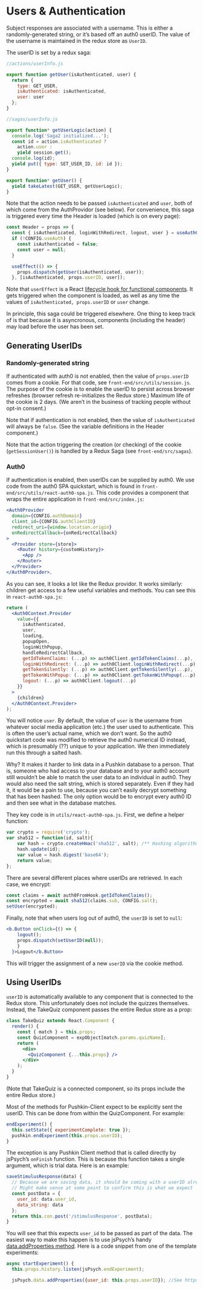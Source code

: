 # Users & Authentication

Subject responses are associated with a username. This is either a randomly-generated string, or it’s based off an auth0 userID. The value of the username is maintained in the redux store as `UserID`.

The userID is set by a redux saga:

```javascript
//actions/userInfo.js

export function getUser(isAuthenticated, user) {
  return {
    type: GET_USER,
    isAuthenticated: isAuthenticated,
    user: user
  };
}

//sagas/userInfo.js

export function* getUserLogic(action) {
  console.log('Saga2 initialized...');
  const id = action.isAuthenticated ?
    action.user :
    yield session.get();
  console.log(id);
  yield put({ type: SET_USER_ID, id: id });
}

export function* getUser() {
  yield takeLatest(GET_USER, getUserLogic);
}
```

Note that the action needs to be passed `isAuthenticated` and `user`, both of which come from the AuthProvidor \(see below\). For convenience, this saga is triggered every time the Header is loaded \(which is on every page\):

```javascript
const Header = props => {
  const { isAuthenticated, loginWithRedirect, logout, user } = useAuth0();
  if (!CONFIG.useAuth) {
    const isAuthenticated = false;
    const user = null;
  }

  useEffect(() => {
    props.dispatch(getUser(isAuthenticated, user));
  }, [isAuthenticated, props.userID, user]);
```

Note that `userEffect` is a React [lifecycle hook for functional components](https://itnext.io/add-state-and-lifecycle-methods-to-function-components-with-react-hooks-8e2bdc44d43d). It gets triggered when the component is loaded, as well as any time the values of `isAuthenticated, props.userID` or `user` change.

In principle, this saga could be triggered elsewhere. One thing to keep track of is that because it is asyncronous, components \(including the header\) may load before the user has been set.

## Generating UserIDs

### Randomly-generated string

If authenticated with auth0 is not enabled, then the value of `props.userID` comes from a cookie. For that code, see `front-end/src/utils/session.js`. The purpose of the cookie is to enable the userID to persist across browser refreshes \(browser refresh re-initializes the Redux store.\) Maximum life of the cookie is 2 days. \(We aren’t in the business of tracking people without opt-in consent.\)

Note that if authentication is not enabled, then the value of `isAuthenticated` will always be `false`. \(See the variable definitions in the Header component.\)

Note that the action triggering the creation \(or checking\) of the cookie \(`getSessionUser()`\) is handled by a Redux Saga \(see `front-end/src/sagas`\).

### Auth0

If authentication is enabled, then userIDs can be supplied by auth0. We use code from the auth0 SPA quickstart, which is found in `front-end/src/utils/react-auth0-spa.js`. This code provides a component that wraps the entire application in `front-end/src/index.js`:

```jsx
<Auth0Provider
  domain={CONFIG.authDomain}
  client_id={CONFIG.authClientID}
  redirect_uri={window.location.origin}
  onRedirectCallback={onRedirectCallback}
>
  <Provider store={store}>
    <Router history={customHistory}>
      <App />
    </Router>
  </Provider>
</Auth0Provider>,
```

As you can see, it looks a lot like the Redux providor. It works similarly: children get access to a few useful variables and methods. You can see this in `react-auth0-spa.js`:

```jsx
return (
  <Auth0Context.Provider
    value={{
      isAuthenticated,
      user,
      loading,
      popupOpen,
      loginWithPopup,
      handleRedirectCallback,
      getIdTokenClaims: (...p) => auth0Client.getIdTokenClaims(...p),
      loginWithRedirect: (...p) => auth0Client.loginWithRedirect(...p),
      getTokenSilently: (...p) => auth0Client.getTokenSilently(...p),
      getTokenWithPopup: (...p) => auth0Client.getTokenWithPopup(...p),
      logout: (...p) => auth0Client.logout(...p)
    }}
  >
    {children}
  </Auth0Context.Provider>
);
```

You will notice `user`. By default, the value of `user` is the username from whatever social media application \(etc.\) the user used to authenticate. This is often the user’s actual name, which we don’t want. So the auth0 quickstart code was modified to retrieve the auth0 numerical ID instead, which is presumably \(??\) unique to your application. We then immediately run this through a salted hash.

Why? It makes it harder to link data in a Pushkin database to a person. That is, someone who had access to your database and to your auth0 account still wouldn’t be able to match the user data to an individual in auth0. They would also need the salt string, which is stored separately. Even if they had it, it would be a pain to use, because you can’t easily decrypt something that has been hashed. The only option would be to encrypt every auth0 ID and then see what in the database matches.

They key code is in `utils/react-auth0-spa.js`. First, we define a helper function:

```javascript
var crypto = require('crypto');
var sha512 = function(id, salt){
    var hash = crypto.createHmac('sha512', salt); /** Hashing algorithm sha512 */
    hash.update(id);
    var value = hash.digest('base64');
    return value;
};
```

There are several different places where userIDs are retrieved. In each case, we encrypt:

```javascript
const claims = await auth0FromHook.getIdTokenClaims();
const encrypted = await sha512(claims.sub, CONFIG.salt);
setUser(encrypted);
```

Finally, note that when users log out of auth0, the `userID` is set to `null`:

```jsx
<b.Button onClick={() => {
    logout();
    props.dispatch(setUserID(null));
    }
  }>Logout</b.Button>
```

This will trigger the assignment of a new `userID` via the cookie method.

## Using UserIDs

`userID` is automatically available to any component that is connected to the Redux store. This unfortunately does not include the quizzes themselves. Instead, the TakeQuiz component passes the entire Redux store as a prop:

```jsx
class TakeQuiz extends React.Component {
  render() {
    const { match } = this.props;
    const QuizComponent = expObject[match.params.quizName];
    return (
      <div>
        <QuizComponent {...this.props} />
      </div>
    );
  }
}
```

\(Note that TakeQuiz is a connected component, so its props include the entire Redux store.\)

Most of the methods for Pushkin-Client expect to be explicitly sent the userID. This can be done from within the QuizComponent. For example:

```javascript
endExperiment() {
  this.setState({ experimentComplete: true });
  pushkin.endExperiment(this.props.userID);
}
```

The exception is any Pushkin Client method that is called directly by jsPsych’s `onFinish` function. This is because this function takes a single argument, which is trial data. Here is an example:

```javascript
saveStimulusResponse(data) {
  // Because we are saving data, it should be coming with a userID already
  // Might make sense at some point to confirm this is what we expect
  const postData = {
    user_id: data.user_id,
    data_string: data
  };
  return this.con.post('/stimulusResponse', postData);
}
```

You will see that this expects `user_id` to be passed as part of the data. The easiest way to make this happen is to use jsPsych’s handy [data.addProperties method](https://www.jspsych.org/core_library/jspsych-data/#jspsychdataaddproperties). Here is a code snippet from one of the template experiments:

```javascript
async startExperiment() {
  this.props.history.listen(jsPsych.endExperiment);

  jsPsych.data.addProperties({user_id: this.props.userID}); //See https://www.jspsych.org/core_library/jspsych-data/#jspsychdataaddproperties
```

